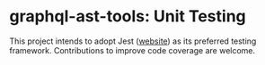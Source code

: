 # graphql-ast-tools: Unit Testing

This project intends to adopt Jest ([website](https://jestjs.io)) as its preferred testing framework. Contributions to improve code coverage are welcome.
